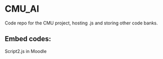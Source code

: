 # CMU_AI
Code repo for the CMU project, hosting .js and storing other code banks. 

## Embed codes:
Script2.js in Moodle
<script defer src="https://cdn.jsdelivr.net/gh/RichTheMee/CMU_AI@main/popup_script2.js"></script>

